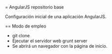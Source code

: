 = AngularJS repositorio base

Configuración inicial de una aplicación AngularJS.

== Modo de empleo

* git clone
* Ejecutar el servidor web grunt server
* Se abrirá un navegador con la página de inicio.
